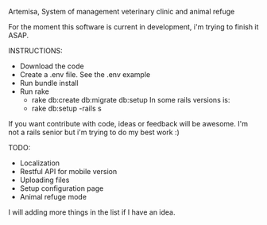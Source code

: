 Artemisa, System of management veterinary clinic and animal refuge

For the moment this software is current in development, i'm trying to finish it ASAP.

INSTRUCTIONS:

 - Download the code
 - Create a .env file. See the .env example
 - Run bundle install
 - Run rake
    - rake db:create db:migrate db:setup
    In some rails versions is:
    - rake db:setup
 -rails s

If you want contribute with code, ideas or feedback will be awesome. I'm not a rails senior but i'm trying to do my best work :)

TODO:

 - Localization
 - Restful API for mobile version
 - Uploading files
 - Setup configuration page
 - Animal refuge mode

I will adding more things in the list if I have an idea.
